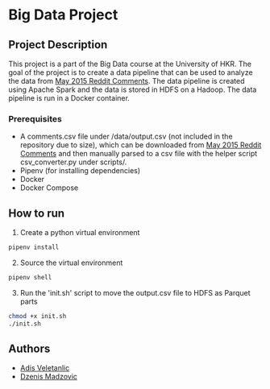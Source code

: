 # Big Data Project

## Project Description

This project is a part of the Big Data course at the University of HKR. The goal of the project is to create a data pipeline that can be used to analyze the data from [May 2015 Reddit Comments](https://www.kaggle.com/datasets/kaggle/reddit-comments-may-2015/). The data pipeline is created using Apache Spark and the data is stored in HDFS on a Hadoop. The data pipeline is run in a Docker container.

### Prerequisites

- A comments.csv file under /data/output.csv (not included in the repository due to size), which can be downloaded from [May 2015 Reddit Comments](https://www.kaggle.com/datasets/kaggle/reddit-comments-may-2015/) and then manually parsed to a csv file with the helper script csv_converter.py under scripts/.
- Pipenv (for installing dependencies)
- Docker
- Docker Compose

## How to run

1. Create a python virtual environment
```sh
pipenv install
```

2. Source the virtual environment
```sh
pipenv shell
```

3. Run the 'init.sh' script to move the output.csv file to HDFS as Parquet parts
```sh
chmod +x init.sh
./init.sh
```

## Authors

- [Adis Veletanlic](https://github.com/adisve)
- [Dzenis Madzovic](https://github.com/psychicplatypus)
